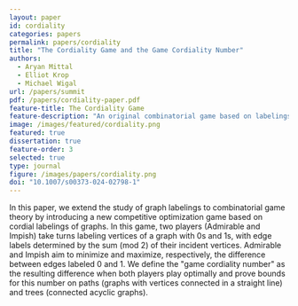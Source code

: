 ```yaml
---
layout: paper
id: cordiality
categories: papers
permalink: papers/cordiality
title: "The Cordiality Game and the Game Cordiality Number"
authors:
  - Aryan Mittal
  - Elliot Krop
  - Michael Wigal
url: /papers/summit
pdf: /papers/cordiality-paper.pdf
feature-title: The Cordiality Game
feature-description: "An original combinatorial game based on labelings of graphs."
image: /images/featured/cordiality.png
featured: true
dissertation: true
feature-order: 3
selected: true
type: journal
figure: /images/papers/cordiality.png
doi: "10.1007/s00373-024-02798-1"
---
```


In this paper, we extend the study of graph labelings to combinatorial game theory by introducing a new competitive optimization game based on cordial labelings of graphs. In this game, two players (Admirable and Impish) take turns labeling vertices of a graph with 0s and 1s, with edge labels determined by the sum (mod 2) of their incident vertices. Admirable and Impish aim to minimize and maximize, respectively, the difference between edges labeled 0 and 1. We define the "game cordiality number" as the resulting difference when both players play optimally and prove bounds for this number on paths (graphs with vertices connected in a straight line) and trees (connected acyclic graphs).